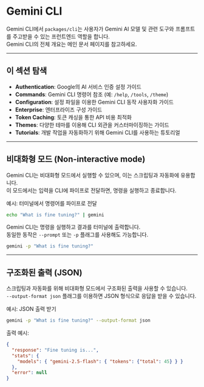 # Gemini CLI
Gemini CLI에서 `packages/cli`는 사용자가 Gemini AI 모델 및 관련 도구와 프롬프트를 주고받을 수 있는 프런트엔드 역할을 합니다.  
Gemini CLI의 전체 개요는 메인 문서 페이지를 참고하세요.

---

## 이 섹션 탐색
- **Authentication**: Google의 AI 서비스 인증 설정 가이드  
- **Commands**: Gemini CLI 명령어 참조 (예: `/help`, `/tools`, `/theme`)  
- **Configuration**: 설정 파일을 이용한 Gemini CLI 동작 사용자화 가이드  
- **Enterprise**: 엔터프라이즈 구성 가이드  
- **Token Caching**: 토큰 캐싱을 통한 API 비용 최적화  
- **Themes**: 다양한 테마를 이용해 CLI 외관을 커스터마이징하는 가이드  
- **Tutorials**: 개발 작업을 자동화하기 위해 Gemini CLI를 사용하는 튜토리얼  

---

## 비대화형 모드 (Non-interactive mode)
Gemini CLI는 비대화형 모드에서 실행할 수 있으며, 이는 스크립팅과 자동화에 유용합니다.  
이 모드에서는 입력을 CLI에 파이프로 전달하면, 명령을 실행하고 종료합니다.

예시: 터미널에서 명령어를 파이프로 전달  
```bash
echo "What is fine tuning?" | gemini
```

Gemini CLI는 명령을 실행하고 결과를 터미널에 출력합니다.  
동일한 동작은 `--prompt` 또는 `-p` 플래그를 사용해도 가능합니다.  

```bash
gemini -p "What is fine tuning?"
```

---

## 구조화된 출력 (JSON)
스크립팅과 자동화를 위해 비대화형 모드에서 구조화된 출력을 사용할 수 있습니다.  
`--output-format json` 플래그를 이용하면 JSON 형식으로 응답을 받을 수 있습니다.

예시: JSON 출력 받기  
```bash
gemini -p "What is fine tuning?" --output-format json
```

출력 예시:
```json
{
  "response": "Fine tuning is...",
  "stats": {
    "models": { "gemini-2.5-flash": { "tokens": {"total": 45} } }
  },
  "error": null
}
```
